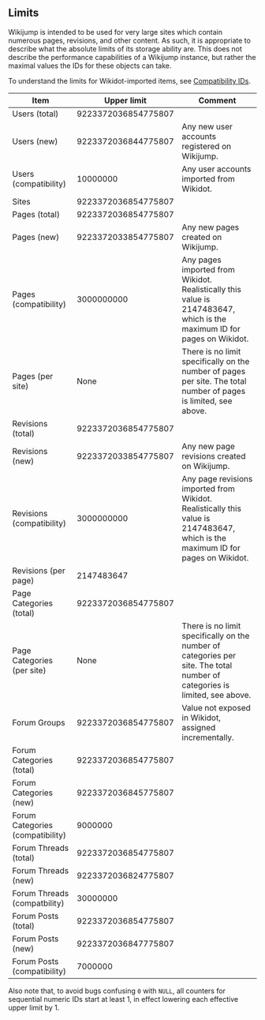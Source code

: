## Limits

Wikijump is intended to be used for very large sites which contain numerous pages, revisions, and other content. As such, it is appropriate to describe what the absolute limits of its storage ability are.
This does not describe the performance capabilities of a Wikijump instance, but rather the maximal values the IDs for these objects can take.

To understand the limits for Wikidot-imported items, see [Compatibility IDs](compatibility-ids.md).

| Item                             | Upper limit               | Comment |
|----------------------------------|---------------------------|---------|
| Users (total)                    | 9223372036854775807       |         |
| Users (new)                      | 9223372036844775807       | Any new user accounts registered on Wikijump. |
| Users (compatibility)            | 10000000                  | Any user accounts imported from Wikidot. |
| Sites                            | 9223372036854775807       |         |
| Pages (total)                    | 9223372036854775807       |         |
| Pages (new)                      | 9223372033854775807       | Any new pages created on Wikijump. |
| Pages (compatibility)            | 3000000000                | Any pages imported from Wikidot. Realistically this value is 2147483647, which is the maximum ID for pages on Wikidot. |
| Pages (per site)                 | None                      | There is no limit specifically on the number of pages per site. The total number of pages is limited, see above. |
| Revisions (total)                | 9223372036854775807       |         |
| Revisions (new)                  | 9223372033854775807       | Any new page revisions created on Wikijump. |
| Revisions (compatibility)        | 3000000000                | Any page revisions imported from Wikidot. Realistically this value is 2147483647, which is the maximum ID for pages on Wikidot. |
| Revisions (per page)             | 2147483647                |         |
| Page Categories (total)          | 9223372036854775807       |         |
| Page Categories (per site)       | None                      | There is no limit specifically on the number of categories per site. The total number of categories is limited, see above. |
| Forum Groups                     | 9223372036854775807       | Value not exposed in Wikidot, assigned incrementally. |
| Forum Categories (total)         | 9223372036854775807       |         |
| Forum Categories (new)           | 9223372036845775807       |         |
| Forum Categories (compatibility) | 9000000                   |         |
| Forum Threads (total)            | 9223372036854775807       |         |
| Forum Threads (new)              | 9223372036824775807       |         |
| Forum Threads (compatbility)     | 30000000                  |         |
| Forum Posts (total)              | 9223372036854775807       |         |
| Forum Posts (new)                | 9223372036847775807       |         |
| Forum Posts (compatibility)      | 7000000                   |         |

Also note that, to avoid bugs confusing `0` with `NULL`, all counters for sequential numeric IDs start at least 1, in effect lowering each effective upper limit by 1.
